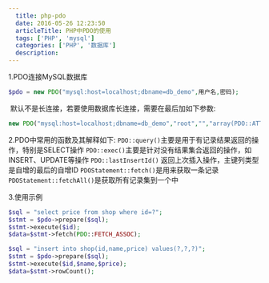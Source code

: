 ```yaml
---
  title: php-pdo
  date: 2016-05-26 12:23:50
  articleTitle: PHP中PDO的使用
  tags: ['PHP', 'mysql']
  categories: ['PHP', '数据库']
  description:
---
```


1.PDO连接MySQL数据库 
```php
$pdo = new PDO("mysql:host=localhost;dbname=db_demo",用户名,密码); 
```
 默认不是长连接，若要使用数据库长连接，需要在最后加如下参数:

```php
new PDO("mysql:host=localhost;dbname=db_demo","root","","array(PDO::ATTR_PERSISTENT => true) "); 
```

2.PDO中常用的函数及其解释如下:
`PDO::query()`主要是用于有记录结果返回的操作，特别是SELECT操作
`PDO::exec()`主要是针对没有结果集合返回的操作，如INSERT、UPDATE等操作
`PDO::lastInsertId()` 返回上次插入操作，主键列类型是自增的最后的自增ID
`PDOStatement::fetch()`是用来获取一条记录     `PDOStatement::fetchAll()`是获取所有记录集到一个中

3.使用示例
```php
$sql = "select price from shop where id=?";
$stmt = $pdo->prepare($sql);
$stmt->execute($id);
$data=$stmt->fetch(PDO::FETCH_ASSOC);

$sql = "insert into shop(id,name,price) values(?,?,?)";
$stmt = $pdo->prepare($sql);
$stmt->execute($id,$name,$price);
$data=$stmt->rowCount();
```



